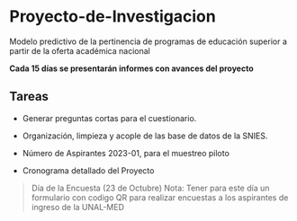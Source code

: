 # Proyecto-de-Investigacion
Modelo predictivo de la pertinencia  de programas de educación superior a partir de la oferta académica nacional

__Cada 15 días se presentarán informes con avances del proyecto__

## Tareas

* Generar preguntas cortas para el cuestionario.

* Organización, limpieza y acople de las base de datos de la SNIES.

* Número de Aspirantes 2023-01, para el muestreo piloto

* Cronograma detallado del Proyecto

> Día de la Encuesta (23 de Octubre)
> Nota: Tener para este día un formulario con codigo QR para realizar encuestas a los aspirantes de ingreso de la UNAL-MED
